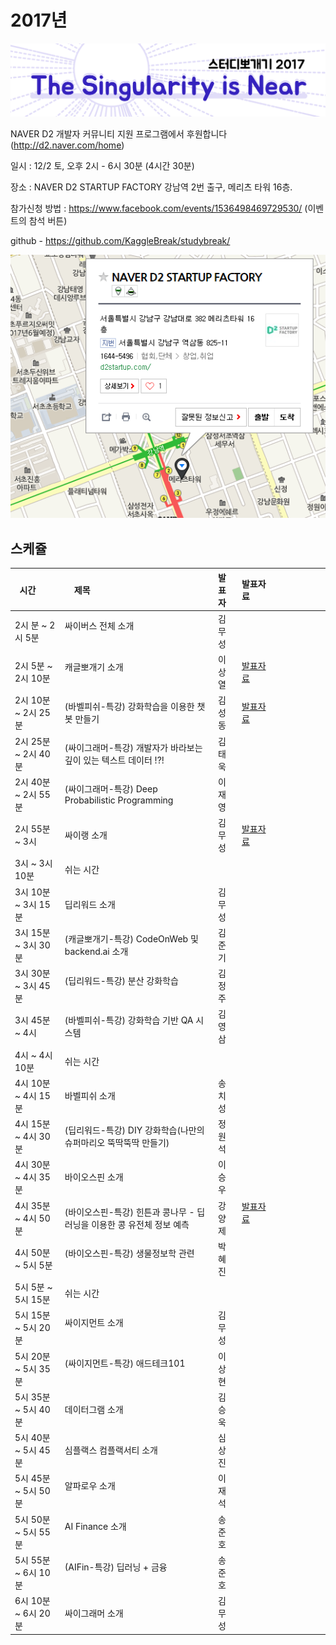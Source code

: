 # 2017년

![](img/title.png)

 NAVER D2 개발자 커뮤니티 지원 프로그램에서 후원합니다(http://d2.naver.com/home)
 
 일시 : 12/2 토, 오후 2시 - 6시 30분 (4시간 30분)
 
 장소 : NAVER D2 STARTUP FACTORY
       강남역 2번 출구, 메리츠 타워 16층.
 
 참가신청 방법 : https://www.facebook.com/events/1536498469729530/  (이벤트의 참석 버튼)
  
 github - https://github.com/KaggleBreak/studybreak/
 
![](img/d2.png)

## 스케쥴

|    시간        |      제목                                | 발표자  |  발표자료   |                                           |
|:---	        |:---	                                  |:---	    |:---	 |:---	                                               |
| 2시 분 ~ 2시 5분    | 싸이버스 전체 소개                                            | 김무성 |           |
| 2시 5분 ~ 2시 10분  | 캐글뽀개기 소개                                            | 이상열 |[발표자료](https://github.com/KaggleBreak/studybreak/blob/gh-pages/2017/presentation/study/%EC%BA%90%EA%B8%80%EB%BD%80%EA%B0%9C%EA%B8%B0%EC%86%8C%EA%B0%9C_%EC%8A%A4%ED%84%B0%EB%94%94%EB%BD%80%EA%B0%9C%EA%B8%B02017.pptx) |
| 2시 10분 ~ 2시 25분 | (바벨피쉬-특강) 강화학습을 이용한 챗봇 만들기                       | 김성동 |[발표자료](https://github.com/KaggleBreak/studybreak/blob/gh-pages/2017/presentation/special/%EA%B0%95%ED%99%94%ED%95%99%EC%8A%B5-%EC%B1%97%EB%B4%87-Dialogue-Policy-Optimization.pdf) |
| 2시 25분 ~ 2시 40분 | (싸이그래머-특강) 개발자가 바라보는 깊이 있는 텍스트 데이터 !?!       | 김태욱 |           |
| 2시 40분 ~ 2시 55분  | (싸이그래머-특강) Deep Probabilistic Programming                      | 이재영 |           |
| 2시 55분 ~ 3시  | 싸이랭 소개                     | 김무성 |[발표자료](https://github.com/KaggleBreak/studybreak/blob/gh-pages/2017/presentation/study/%EC%8B%B8%EC%9D%B4%EB%9E%AD%EC%86%8C%EA%B0%9C_%EC%8A%A4%ED%84%B0%EB%94%94%EB%BD%80%EA%B0%9C%EA%B8%B02017.pptx)|
| 3시 ~ 3시 10분  | 쉬는 시간                                                  |          |           |
| 3시 10분 ~ 3시 15분 | 딥리워드 소개                                              | 김무성 |           |
| 3시 15분 ~ 3시 30분 | (캐글뽀개기-특강) CodeOnWeb 및 backend.ai 소개     | 김준기 |           |
| 3시 30분 ~ 3시 45분 | (딥리워드-특강) 분산 강화학습                                       | 김정주 |           |
| 3시 45분 ~ 4시 | (바벨피쉬-특강) 강화학습 기반 QA 시스템         | 김영삼 |           |
| 4시 ~ 4시 10분  | 쉬는 시간                                                  |          |           |
| 4시 10분~ 4시 15분  | 바벨피쉬 소개                                              | 송치성 |           |
| 4시 15분 ~ 4시 30분 | (딥리워드-특강) DIY 강화학습(나만의 슈퍼마리오 뚝딱뚝딱 만들기) | 정원석 |           |
| 4시 30분 ~ 4시 35분 | 바이오스핀 소개                                            | 이승우 |           |
| 4시 35분 ~ 4시 50분 | (바이오스핀-특강) 힌튼과 콩나무 - 딥러닝을 이용한 콩 유전체 정보 예측 | 강양제 |[발표자료](https://github.com/KaggleBreak/studybreak/blob/gh-pages/2017/presentation/special/Cropscience2017_yangjaekang.pptx)           |
| 4시 50분 ~ 5시 5분 | (바이오스핀-특강) 생물정보학 관련                                     | 박혜진 |           |
| 5시 5분 ~ 5시 15분 | 쉬는 시간                                                  |          |           |
| 5시 15분 ~ 5시 20분 | 싸이지먼트 소개                                            | 김무성 |           |
| 5시 20분 ~ 5시 35분 | (싸이지먼트-특강) 애드테크101                                         | 이상현 |           |
| 5시 35분 ~ 5시 40분 | 데이터그램 소개                                            | 김승욱 |           |
| 5시 40분 ~ 5시 45분 | 심플랙스 컴플랙서티 소개                                   | 심상진 |           |
| 5시 45분 ~ 5시 50분 | 알파로우 소개                                              | 이재석 |           |
| 5시 50분 ~ 5시 55분 | AI Finance 소개                                            | 송준호 |           |
| 5시 55분 ~ 6시 10분 | (AIFin-특강) 딥러닝 + 금융                                       | 송준호 |           |
| 6시 10분 ~ 6시 20분 | 싸이그래머 소개                                            | 김무성 |           |
